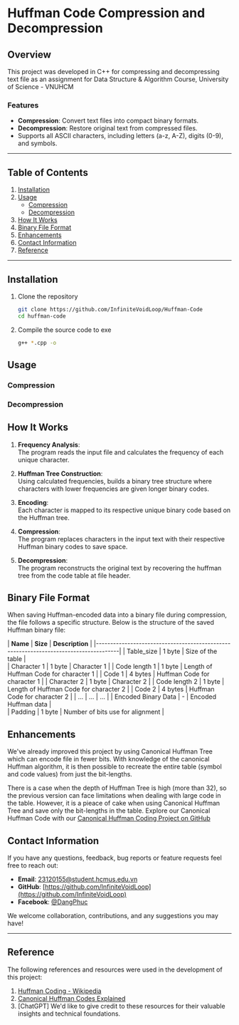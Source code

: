 # Huffman Code Compression and Decompression

## Overview 
This project was developed in C++ for compressing and decompressing text file as an assignment for Data Structure & Algorithm Course, University of Science - VNUHCM

### Features
- **Compression**: Convert text files into compact binary formats.  
- **Decompression**: Restore original text from compressed files.  
- Supports all ASCII characters, including letters (a-z, A-Z), digits (0-9), and symbols.

---

## Table of Contents  
1. [Installation](#installation)  
2. [Usage](#usage)  
    - [Compression](#compression)  
    - [Decompression](#decompression)  
3. [How It Works](#how-it-works)  
4. [Binary File Format](#binary-file-format)  
5. [Enhancements](#enhancements)  
6. [Contact Information](#contact-information)
7. [Reference](#reference)
---

## Installation  

1. Clone the repository
   ```bash  
   git clone https://github.com/InfiniteVoidLoop/Huffman-Code
   cd huffman-code  

2. Compile the source code to exe
    ```bash
    g++ *.cpp -o 
    
## Usage  

### Compression  

### Decompression

## How It Works  

1. **Frequency Analysis**:  
   The program reads the input file and calculates the frequency of each unique character.  

2. **Huffman Tree Construction**:  
   Using calculated frequencies, builds a binary tree structure where characters with lower frequencies are given longer binary codes.

3. **Encoding**:  
   Each character is mapped to its respective unique binary code based on the Huffman tree.  

4. **Compression**:  
   The program replaces characters in the input text with their respective Huffman binary codes to save space.  

5. **Decompression**:  
   The program reconstructs the original text by recovering the huffman tree from the code table at file header.

## Binary File Format
When saving Huffman-encoded data into a binary file during compression, the file follows a specific structure. Below is the structure of the saved Huffman binary file:


| **Name**              | **Size**         |        **Description**                    |
|--------------------------------------------------------------------------------------|
|   Table_size          | 1 byte           |  Size of the table                        |           
|   Character 1         | 1 byte           |  Character 1                              |
|   Code length 1       | 1 byte           |  Length of Huffman Code for character 1   |
|   Code 1              | 4 bytes          |  Huffman Code for character 1             |
|   Character 2         | 1 byte           |  Character 2                              |
|   Code length 2       | 1 byte           |  Length of Huffman Code for character 2   |
|   Code 2              | 4 bytes          |  Huffman Code for character 2             |
|   ...                 | ...              |        ...                                |
|   Encoded Binary Data | -                |  Encoded Huffman data                     |      
|   Padding             | 1 byte           |  Number of bits use for alignment         | 

## Enhancements
We've already improved this project by using Canonical Huffman Tree which can encode file in fewer bits. With knowledge of the canonical Huffman algorithm, it is then possible to recreate the entire table (symbol and code values) from just the bit-lengths.

There is a case when the depth of Huffman Tree is high (more than 32), so the previous version can face limitations when dealing with large code in the table. However, it is a pieace of cake when using Canonical Huffman Tree and save only the bit-lengths in the table.
Explore our Canonical Huffman Code with our [Canonical Huffman Coding Project on GitHub](https://github.com/InfiniteVoidLoop/Canonical-Huffman-Code)


## Contact Information

If you have any questions, feedback, bug reports or feature requests feel free to reach out:

- **Email**: [23120155@student.hcmus.edu.vn](mailto:23120155@student.hcmus.edu.vn)  
- **GitHub**: [https://github.com/InfiniteVoidLoop](https://github.com/InfiniteVoidLoop)  
- **Facebook**: [@DangPhuc](https://www.facebook.com/pg.bas.ket/)  

We welcome collaboration, contributions, and any suggestions you may have!

---
## Reference
The following references and resources were used in the development of this project:

1. [Huffman Coding - Wikipedia](https://en.wikipedia.org/wiki/Huffman_coding)  
2. [Canonical Huffman Codes Explained](https://www.geeksforgeeks.org/canonical-huffman-coding/)  
3. [ChatGPT]
We'd like to give credit to these resources for their valuable insights and technical foundations.
